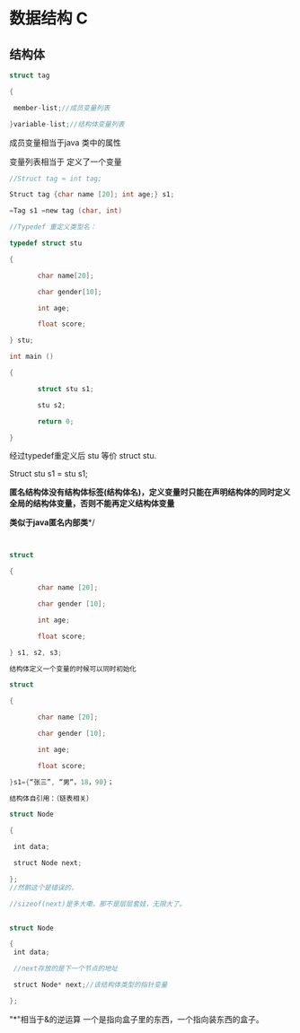 
# 数据结构 C
## 结构体
```C
struct tag

{

 member-list;//成员变量列表

}variable-list;//结构体变量列表
```

成员变量相当于java 类中的属性

变量列表相当于 定义了一个变量
```C
//Struct tag ≈ int tag;

Struct tag {char name [20]; int age;} s1;

=Tag s1 =new tag (char, int)

//Typedef 重定义类型名：

typedef struct stu

{

       char name[20];

       char gender[10];

       int age;

       float score;

} stu;

int main ()

{

       struct stu s1;

       stu s2;

       return 0;

}
```





经过typedef重定义后 stu 等价 struct stu.

Struct stu s1 = stu s1;

**匿名结构体没有结构体标签(结构体名)，定义变量时只能在声明结构体的同时定义全局的结构体变量，否则不能再定义结构体变量**

**类似于java匿名内部类***/

```C


struct

{

       char name [20];

       char gender [10];

       int age;

       float score;

} s1, s2, s3;

结构体定义一个变量的时候可以同时初始化

struct

{

       char name [20];

       char gender [10];

       int age;

       float score;

}s1={“张三”, “男“，18，90}；

结构体自引用：（链表相关）

struct Node

{

 int data;

 struct Node next;

};
//然鹅这个是错误的，

//sizeof(next)是多大嘞，那不是层层套娃，无限大了。

```

```C

struct Node

{
 int data;

 //next存放的是下一个节点的地址

 struct Node* next;//该结构体类型的指针变量

};
```
"*"相当于&的逆运算
一个是指向盒子里的东西，一个指向装东西的盒子。

```C

```
